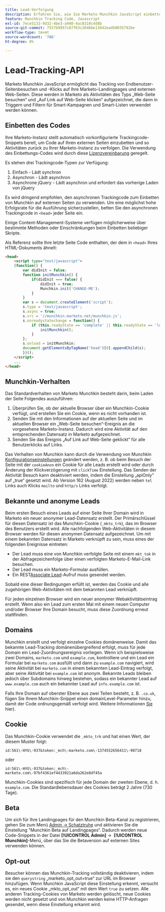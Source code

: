 ```yaml
---
title: Lead-Verfolgung
description: Erfahren Sie, wie Sie Marketo Munchkin JavaScript einbetten, Besuche und Klicks verfolgen, bekannte oder anonyme Leads, domänenübergreifende Cookies und das Opt-out für intelligente Kampagnen verwalten.
feature: Munchkin Tracking Code, Javascript
exl-id: 7ece5133-9d32-4be3-a940-4ac0310c4d8b
source-git-commit: 7557b9957c87f63c2646be13842ea450035792be
workflow-type: tm+mt
source-wordcount: '786'
ht-degree: 0%

---
```


# Lead-Tracking-API

Marketo Munchkin JavaScript ermöglicht das Tracking von Endbenutzer-Seitenbesuchen und -Klicks auf Ihre Marketo-Landingpages und externen Web-Seiten. Diese werden in Marketo als Aktivitäten des Typs „Web-Seite besuchen“ und „Auf Link auf Web-Seite klicken“ aufgezeichnet, die dann in Triggern und Filtern für Smart-Kampagnen und Smart-Listen verwendet werden können.

## Einbetten des Codes

Ihre Marketo-Instanz stellt automatisch vorkonfigurierte Trackingcode-Snippets bereit, um Code auf Ihren externen Seiten einzubetten und so Aktivitäten zurück zu Ihrer Marketo-Instanz zu verfolgen. Die Verwendung des Einbettungs-Codes wird durch diese [Lizenzvereinbarung](../munchkin-license.pdf) geregelt.

Es stehen drei Trackingcode-Typen zur Verfügung:

1. Einfach - Lädt synchron
1. Asynchron - Lädt asynchron
1. Asynchrone jQuery - Lädt asynchron und erfordert das vorherige Laden von jQuery

Es wird dringend empfohlen, den asynchronen Trackingcode zum Einbetten von Munchkin auf externen Seiten zu verwenden. Um eine möglichst hohe Erfolgsrate für die Ausführung sicherzustellen, betten Sie den asynchronen Trackingcode in `<head>` jeder Seite ein.

Einige Content-Management-Systeme verfügen möglicherweise über bestimmte Methoden oder Einschränkungen beim Einbetten beliebiger Skripte.

Als Referenz sollte Ihre letzte Seite Code enthalten, der dem in `<head>` Ihres HTML-Dokuments ähnelt:

```html
<head>
    <script type="text/javascript">
    (function() {
        var didInit = false;
        function initMunchkin() {
            if(didInit === false) {
                didInit = true;
                Munchkin.init('CHANGE-ME');
            }
        }
        var s = document.createElement('script');
        s.type = 'text/javascript';
        s.async = true;
        s.src = '//munchkin.marketo.net/munchkin.js';
        s.onreadystatechange = function() {
            if (this.readyState == 'complete' || this.readyState == 'loaded') {
                initMunchkin();
            }
        };
        s.onload = initMunchkin;
        document.getElementsByTagName('head')[0].appendChild(s);
        })();
    </script>
    ...
</head>
```

## Munchkin-Verhalten

Das Standardverhalten von Marketo Munchkin besteht darin, beim Laden der Seite Folgendes auszuführen:

1. Überprüfen Sie, ob der aktuelle Browser über ein Munchkin-Cookie verfügt, und erstellen Sie ein Cookie, wenn es nicht vorhanden ist.
1. Senden Sie mit den Informationen auf der aktuellen Seite und im aktuellen Browser ein „Web-Seite besuchen“-Ereignis an die vorgesehene Marketo-Instanz. Dadurch wird eine Aktivität auf den entsprechenden Datensatz in Marketo aufgezeichnet.
1. Senden Sie das Ereignis „Auf Link auf Web-Seite geklickt“ für alle Benutzerklicks auf Links.

Das Verhalten von Munchkin kann durch die Verwendung von Munchkin [Konfigurationseinstellungen](configuration.md) geändert werden, z. B. ob beim Besuch der Seite mit der `cookieAnon` ein Cookie für alle Leads erstellt wird oder durch Änderung der Klickverzögerung mit `clickTime` Einstellung. Das Senden der Aktivität Besuch kann deaktiviert werden, indem die Einstellung „apiOnly“ auf „true“ gesetzt wird. Ab Version 162 (August 2022) werden neben `tel` Links auch Klicks `mailto` und `http/s` Links verfolgt.

## Bekannte und anonyme Leads

Beim ersten Besuch eines Leads auf einer Seite Ihrer Domain wird in Marketo ein neuer anonymer Lead-Datensatz erstellt. Der Primärschlüssel für diesen Datensatz ist das Munchkin-Cookie (`_mkto_trk`), das im Browser des Benutzers erstellt wird. Alle nachfolgenden Web-Aktivitäten in diesem Browser werden für diesen anonymen Datensatz aufgezeichnet. Um mit einem bekannten Datensatz in Marketo verknüpft zu sein, muss eines der folgenden Ereignisse eintreten:

- Der Lead muss eine von Munchkin verfolgte Seite mit einem `mkt_tok` in der Abfragezeichenfolge über einen verfolgten Marketo-E-Mail-Link besuchen.
- Der Lead muss ein Marketo-Formular ausfüllen.
- Ein REST[Associate Lead](https://developer.adobe.com/marketo-apis/api/mapi/#tag/Leads/operation/associateLeadUsingPOST)-Aufruf muss gesendet werden.

Sobald eine dieser Bedingungen erfüllt ist, werden das Cookie und alle zugehörigen Web-Aktivitäten mit dem bekannten Lead verknüpft.

Für jeden einzelnen Browser wird ein neuer anonymer Webaktivitätseintrag erstellt. Wenn also ein Lead zum ersten Mal mit einem neuen Computer und/oder Browser Ihre Domain besucht, muss diese Zuordnung erneut stattfinden.

## Domains

Munchkin erstellt und verfolgt einzelne Cookies domänenweise. Damit das bekannte Lead-Tracking domänenübergreifend erfolgt, muss für jede Domain ein Lead-Zuordnungsereignis vorliegen. Wenn ich beispielsweise zwei Domains, `marketo.com` und `example.com`, kontrolliere und ein Lead ein Formular bei `marketo.com` ausfüllt und dann zu `example.com` navigiert, wird seine Aktivität bei `marketo.com` in einem bekannten Lead-Eintrag verfolgt, aber seine Aktivität bei `example.com` ist anonym. Bekannte Leads bleiben jedoch über Subdomains hinweg bestehen, sodass ein bekannter Lead auf `www.example.com` auch ein bekannter Lead auf `info.example.com` ist.

Falls Ihre Domain auf oberster Ebene aus zwei Teilen besteht, z. B. `.co.uk`, fügen Sie Ihrem Munchkin-Snippet einen domainLevel-Parameter hinzu, damit der Code ordnungsgemäß verfolgt wird. Weitere Informationen [ Sie ](configuration.md#domainlevel)hier).

## Cookie

Das Munchkin-Cookie verwendet die `_mkto_trk` und hat einen Wert, der diesem Muster folgt:

`id:561\-HYG\-937&token:_mch\-marketo.com\-1374552656411\-90718`

oder

`id:561\-HYG\-937&token:_mch\-marketo.com\-97bf4361ef4433921a6da262e8df45a`

Munchkin-Cookies sind spezifisch für jede Domain der zweiten Ebene, d. h. `example.com`. Die Standardlebensdauer des Cookies beträgt 2 Jahre (730 Tage).

## Beta

Um sich für Ihre Landingpages für den Munchkin Beta-Kanal zu registrieren, gehen Sie zum Menü [Admin -> Schatztruhe](https://experienceleague.adobe.com/en/docs/marketo/using/product-docs/administration/settings/enable-or-disable-treasure-chest-features) und aktivieren Sie die Einstellung &quot;Munchkin Beta auf Landingpages“. Dadurch werden neue Code-Snippets in der Datei **[!UICONTROL Admin]** ->  **[!UICONTROL Munchkin]**-Menü, über das Sie die Betaversion auf externen Sites verwenden können.

## Opt-out

Besucher können das Munchkin-Tracking vollständig deaktivieren, indem sie den `querystring` „marketo_opt_out=true“ zur URL im Browser hinzufügen. Wenn Munchkin JavaScript diese Einstellung erkennt, versucht es, ein neues Cookie „mkto_opt_out“ mit dem Wert `true` zu setzen. Alle anderen Tracking-Cookies von Marketo werden gelöscht, neue Cookies werden nicht gesetzt und von Munchkin werden keine HTTP-Anfragen gesendet, wenn diese Einstellung erkannt wird.
